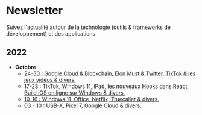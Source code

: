 # Newsletter

Suivez l'actualité autour de la technologie (outils & frameworks de développement) et des applications.

## 2022

- **Octobre**
  - [24-30 : Google Cloud & Blockchain, Elon Must & Twitter, TikTok & les jeux vidéos & divers.](https://newsletter.theresilient.dev/10-22_october2022/24-30)
  - [17-23 : TikTok, Windows 11, iPad, les nouveaux Hooks dans React, Build iOS en ligne sur Windows & divers.](https://newsletter.theresilient.dev/10-22_october2022/17-23)
  - [10-16 : Windows 11, Office, Netflix, Truecaller & divers.](https://newsletter.theresilient.dev/10-22_october2022/10-16)
  - [03 - 10 : USB-X, Pixel 7, Google Cloud & divers.](https://newsletter.theresilient.dev/10-22_october2022/03-10)
